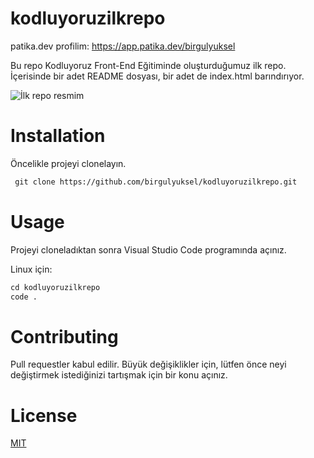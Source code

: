 # kodluyoruzilkrepo

patika.dev profilim: https://app.patika.dev/birgulyuksel

Bu repo Kodluyoruz Front-End Eğitiminde oluşturduğumuz ilk repo. İçerisinde bir adet README dosyası, bir adet de index.html barındırıyor.

![İlk repo resmim](https://imgyukle.com/f/2022/08/20/nrvlQS.png)

# Installation
Öncelikle projeyi clonelayın.
```html
 git clone https://github.com/birgulyuksel/kodluyoruzilkrepo.git
```
# Usage
Projeyi cloneladıktan sonra Visual Studio Code programında açınız.

Linux için:
```html
cd kodluyoruzilkrepo
code .
```
# Contributing
Pull requestler kabul edilir. Büyük değişiklikler için, lütfen önce neyi değiştirmek istediğinizi tartışmak için bir konu açınız.

# License
[MIT](https://choosealicense.com/licenses/mit/)
